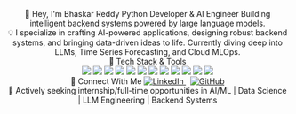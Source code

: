 <div align="center">
👋 Hey, I'm Bhaskar Reddy
Python Developer & AI Engineer
Building intelligent backend systems powered by large language models.

</div>
<div align="center">
💡 I specialize in crafting AI-powered applications, designing robust backend systems, and bringing data-driven ideas to life. Currently diving deep into LLMs, Time Series Forecasting, and Cloud MLOps.

</div>
<div align="center">
🚀 Tech Stack & Tools
</div> <div align="center"> <img src="https://img.shields.io/badge/Python-3776AB?style=for-the-badge&logo=python&logoColor=white"/> <img src="https://img.shields.io/badge/Data%20Structures%20%26%20Algorithms-FF6F00?style=for-the-badge&logo=leetcode&logoColor=white"/> <img src="https://img.shields.io/badge/FastAPI-009688?style=for-the-badge&logo=fastapi&logoColor=white"/> <img src="https://img.shields.io/badge/Flask-000000?style=for-the-badge&logo=flask&logoColor=white"/> <img src="https://img.shields.io/badge/Django-092E20?style=for-the-badge&logo=django&logoColor=white"/> <img src="https://img.shields.io/badge/PostgreSQL-336791?style=for-the-badge&logo=postgresql&logoColor=white"/> <img src="https://img.shields.io/badge/MySQL-005C84?style=for-the-badge&logo=mysql&logoColor=white"/> <img src="https://img.shields.io/badge/Machine%20Learning-FF6F00?style=for-the-badge&logo=scikit-learn&logoColor=white"/> <img src="https://img.shields.io/badge/Data%20Science-4B8BBE?style=for-the-badge&logo=pandas&logoColor=white"/> <img src="https://img.shields.io/badge/LLMs-800080?style=for-the-badge&logo=openai&logoColor=white"/> <img src="https://img.shields.io/badge/Git-F05032?style=for-the-badge&logo=git&logoColor=white"/> <img src="https://img.shields.io/badge/GitHub-181717?style=for-the-badge&logo=github&logoColor=white"/> </div>
<div align="center">
🔗 Connect With Me
<a href="https://www.linkedin.com/in/bhaskar-reddy-challapureddy"> <img src="https://img.shields.io/badge/LinkedIn-0A66C2?style=for-the-badge&logo=linkedin&logoColor=white" alt="LinkedIn"/> </a> &nbsp; <a href="https://github.com/Bhaskar-scientist"> <img src="https://img.shields.io/badge/GitHub-181717?style=for-the-badge&logo=github&logoColor=white" alt="GitHub"/> </a> </div>
<div align="center">
📌 Actively seeking internship/full-time opportunities in
AI/ML | Data Science | LLM Engineering | Backend Systems

</div>
